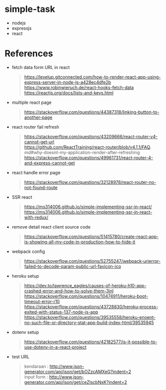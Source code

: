 # simple-task
- nodejs
- expressjs
- react

# References
- fetch data form URL in react
    > https://levelup.gitconnected.com/how-to-render-react-app-using-express-server-in-node-js-a428ec4dfe2b <br>
    > https://www.robinwieruch.de/react-hooks-fetch-data <br>
    > https://reactjs.org/docs/lists-and-keys.html <br>

- multiple react page
    > https://stackoverflow.com/questions/44387318/linking-button-to-another-page <br>

- react router fail refresh
    > https://stackoverflow.com/questions/43209666/react-router-v4-cannot-get-url <br>
    > https://github.com/ReactTraining/react-router/blob/v4.1.1/FAQ. md#why-doesnt-my-application-render-after-refreshing <br>
    > https://stackoverflow.com/questions/49961731/react-router-4-and-express-cannot-get <br>

- react handle error page
    > https://stackoverflow.com/questions/32128978/react-router-no-not-found-route <br>

- SSR react
    > https://ms314006.github.io/simple-implementing-ssr-in-react/ <br>
    > https://ms314006.github.io/simple-implementing-ssr-in-react-with-redux/ <br>

- remove detail react client source code
    > https://stackoverflow.com/questions/51415780/create-react-app-is-showing-all-my-code-in-production-how-to-hide-it <br>

- webpack config
    > https://stackoverflow.com/questions/52755247/webpack-urierror-failed-to-decode-param-public-url-favicon-ico <br>

- heroku setup
    > https://dev.to/lawrence_eagles/causes-of-heroku-h10-app-crashed-error-and-how-to-solve-them-3jnl <br>
    > https://stackoverflow.com/questions/10474911/heroku-boot-timeout-error-r10 <br>
    > https://stackoverflow.com/questions/43728830/heroku-process-exited-with-status-137-node-js-app <br>
    > https://stackoverflow.com/questions/39535558/heroku-enoent-no-such-file-or-directory-stat-app-build-index-html/39535945 <br>

- dotenv setup
    > https://stackoverflow.com/questions/42182577/is-it-possible-to-use-dotenv-in-a-react-project <br>

- test URL
    > kendaraan : http://www.json-generator.com/api/json/get/bOZzcAMXeG?indent=2 <br>
    > input form : http://www.json-generator.com/api/json/get/ceZlscbNxK?indent=2 <br>